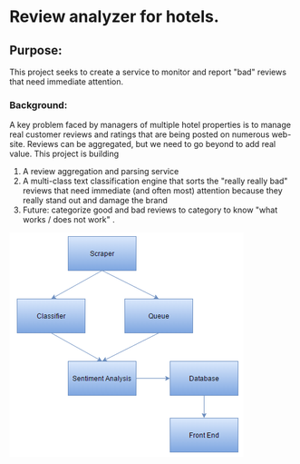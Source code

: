 # Review analyzer for hotels. 
## Purpose:
This project seeks to create a service to monitor and report "bad" reviews that need immediate attention. 

### Background:
A key problem faced by managers of multiple hotel properties is to manage real customer reviews and ratings that are being posted on numerous web-site. Reviews can be aggregated, but we need to go beyond to add real value. This project is building 

1. A review aggregation and parsing service 
2. A multi-class text classification engine that sorts the "really really bad" reviews that need immediate (and often most) attention because they really stand out and damage the brand 
3. Future: categorize good and bad reviews to category to know "what works / does not work" . 

![alt tag](flowchart.png)

